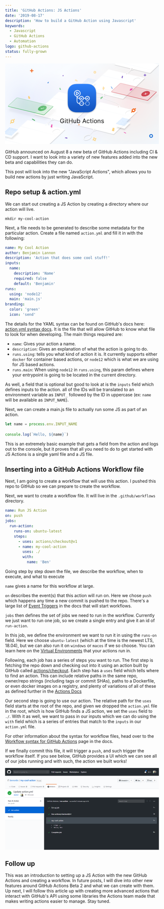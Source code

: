 ```yaml
---
title: 'GitHub Actions: JS Actions'
date: '2019-08-17'
description: 'How to build a GitHub Action using Javascript'
keywords:
  - Javascript
  - GitHub Actions
  - Automation
logo: github-actions
status: fully-grown
---
```


![GitHub Actions branding](./GitHubActions.png)

GitHub announced on August 8 a new beta of GitHub Actions including CI & CD support. I want to look into a variety of new features added into the new beta and capabilities they can do.

This post will look into the new "JavaScript Actions", which allows you to build new actions by just writing JavaScript.

## Repo setup & action.yml

We can start out creating a JS Action by creating a directory where our action will live.

```shell
mkdir my-cool-action
```

Next, a file needs to be generated to describe some metadata for the particular action. Create a file named `action.yml` and fill it in with the following:

```yml title=action.yml
name: My Cool Action
author: Benjamin Lannon
description: 'Action that does some cool stuff!'
inputs:
  name:
    description: 'Name'
    required: false
    default: 'Benjamin'
runs:
  using: 'node12'
  main: 'main.js'
branding:
  color: 'green'
  icon: 'send'
```

The details for the YAML syntax can be found on GitHub's docs here: [action.yml syntax docs](https://help.github.com/en/articles/metadata-syntax-for-github-actions). It is the file that will allow GitHub to know what file to look for when developing. The main things required are:

- `name`: Gives your action a name.
- `description`: Gives an explanation of what the action is going to do.
- `runs.using`: tells you what kind of action it is. It currently supports either `docker` for container based actions, or `node12` which is what we are using for JS based actions.
- `runs.main`: When using `node12` in `runs.using`, this param defines where your entrypoint is going to be located in the current directory.

As well, a field that is optional but good to look at is the `inputs` field which defines inputs to the action. all of the IDs will be translated to an environment variable as `INPUT_` followed by the ID in uppercase (ex: `name` will be available as `INPUT_NAME`).

Next, we can create a main.js file to actually run some JS as part of an action.

```js title=main.js
let name = process.env.INPUT_NAME

console.log(`Hello, ${name}`)
```

This is an extremely basic example that gets a field from the action and logs out to the console, but it proves that all you need to do to get started with JS Actions is a single yaml file and a JS file.

## Inserting into a GitHub Actions Workflow file

Next, I am going to create a workflow that will use this action. I pushed this repo to GitHub so we can prepare to create the workflow.

Next, we want to create a workflow file. It will live in the `.github/workflows` directory.

```yml title=.github/workflows/main.yml
name: Run JS Action
on: push
jobs:
  run-action:
    runs-on: ubuntu-latest
    steps:
      - uses: actions/checkout@v1
      - name: my-cool-action
        uses: ./
        with:
          name: 'Ben'
```

Going step by step down the file, we describe the workflow, when to execute, and what to execute

`name` gives a name for this workflow at large.

`on` describes the event(s) that this action will run on. Here we chose `push` which happens any time a new commit is pushed to the repo. There's a large list of [Event Triggers](https://help.github.com/en/articles/events-that-trigger-workflows) in the docs that will start workflows.

`jobs` then defines the set of jobs we need to run in the workflow. Currently we just want to run one job, so we create a single entry and give it an id of `run-action`.

In this job, we define the environment we want to run it in using the `runs-on` field. Here we choose `ubuntu-latest` (which at the time is the newest LTS, 18.04), but we can also run it on `windows` or `macos` if we so choose. You can learn here on the [Virtual Environments](https://help.github.com/en/articles/virtual-environments-for-github-actions) that your actions run in.

Following, each job has a series of steps you want to run. The first step is fetching the repo down and checking out into it using an action built by GitHub called [actions/checkout](https://github.com/actions/checkout). Each step has a `uses` field which tells where to find an action. This can include relative paths in the same repo, owner/repo strings (including tags or commit SHAs), paths to a Dockerfile, or even docker images on a registry, and plenty of variations of all of these as defined further in the [Actions Docs](https://help.github.com/en/articles/workflow-syntax-for-github-actions#jobsjob_idstepsuses)

Our second step is going to use our action. The relative path for the `uses` field starts at the root of the repo, and given we dropped the `action.yml` file in the root, which is how GitHub finds a JS action, we set the `uses` field to `./`. With it as well, we want to pass in our inputs which we can do using the `with` field which is a series of entries that match to the `inputs` in our `action.yml` file.

For other information about the syntax for workflow files, head over to the [Workflow syntax for GitHub Actions](https://help.github.com/en/articles/workflow-syntax-for-github-actions) page in the docs.

If we finally commit this file, it will trigger a `push`, and such trigger the workflow itself. If you see below, GitHub provides a UI which we can see all of our jobs running and with such, the action we built works!

![GitHub Actions Workflow Run UI](./workflow.png)

## Follow up

This was an introduction to setting up a JS Action with the new GitHub Actions and creating a workflow. In future posts, I will dive into other new features around GitHub Actions Beta 2 and what we can create with them. Up next, I will follow this article up with creating more advanced actions that interact with GitHub's API using some libraries the Actions team made that makes writing actions easier to manage. Stay tuned.
